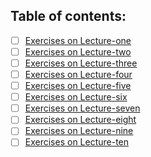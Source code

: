 ## Table of contents:
- [ ] [Exercises on Lecture-one](https://google-developers-sohag.github.io/Embedded-Systems-Roadmap/wip-index.html)
- [ ] [Exercises on Lecture-two](https://google-developers-sohag.github.io/Embedded-Systems-Roadmap/wip-index.html)
- [ ] [Exercises on Lecture-three](https://google-developers-sohag.github.io/Embedded-Systems-Roadmap/lecture-three/solve/lecture-three.html)
- [ ] [Exercises on Lecture-four](https://google-developers-sohag.github.io/Embedded-Systems-Roadmap/wip-index.html)
- [ ] [Exercises on Lecture-five](https://google-developers-sohag.github.io/Embedded-Systems-Roadmap/wip-index.html)
- [ ] [Exercises on Lecture-six](https://google-developers-sohag.github.io/Embedded-Systems-Roadmap/wip-index.html)
- [ ] [Exercises on Lecture-seven](https://google-developers-sohag.github.io/Embedded-Systems-Roadmap/wip-index.html)
- [ ] [Exercises on Lecture-eight](https://google-developers-sohag.github.io/Embedded-Systems-Roadmap/wip-index.html)
- [ ] [Exercises on Lecture-nine](https://google-developers-sohag.github.io/Embedded-Systems-Roadmap/wip-index.html)
- [ ] [Exercises on Lecture-ten](https://google-developers-sohag.github.io/Embedded-Systems-Roadmap/wip-index.html)
